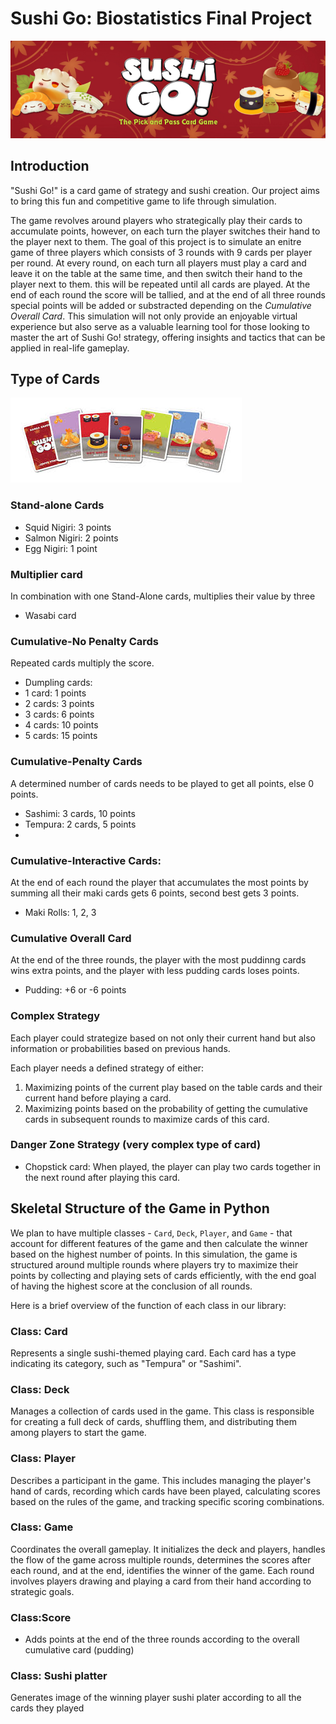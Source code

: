 # Sushi Go: Biostatistics Final Project
![Logo](Images/sushi_logo.png)

## Introduction
"Sushi Go!" is a card game of strategy and sushi creation. Our project aims to bring this fun and competitive game to life through simulation. 

The game revolves around players who strategically play their cards to accumulate points, however, on each turn the player switches their hand to the player next to them. The goal of this project is to simulate an enitre game of three players which consists of 3 rounds with 9 cards per player per round. At every round, on each turn all players must play a card and leave it on the table at the same time, and then switch their hand to the player next to them. this will be repeated until all cards are played. At the end of each round the score will be tallied, and at the end of all three rounds special points will be added or substracted depending on the *Cumulative Overall Card*.  This simulation will not only provide an enjoyable virtual experience but also serve as a valuable learning tool for those looking to master the art of Sushi Go! strategy, offering insights and tactics that can be applied in real-life gameplay.


## Type of Cards
![cards](Images/sushi_cards.png)

### Stand-alone Cards
- Squid Nigiri: 3 points
- Salmon Nigiri: 2 points
- Egg Nigiri: 1 point

### Multiplier card
In combination with one Stand-Alone cards, multiplies their value by three
- Wasabi card


### Cumulative-No Penalty Cards
Repeated cards multiply the score.
- Dumpling cards:
- 1 card: 1 points
- 2 cards: 3 points
- 3 cards: 6 points
- 4 cards: 10 points
- 5 cards: 15 points

### Cumulative-Penalty Cards
A determined number of cards needs to be played to get all points, else 0 points.
- Sashimi: 3 cards, 10 points
- Tempura: 2 cards, 5 points
- 
### Cumulative-Interactive Cards:
At the end of each round the player that accumulates the most points by summing all their maki cards gets 6 points, second best gets 3 points. 
- Maki Rolls: 1, 2, 3

### Cumulative Overall Card
At the end of the three rounds, the player with the most puddinng cards wins extra points, and the player with less pudding cards loses points.
- Pudding: +6 or -6 points

### Complex Strategy
Each player could strategize based on not only their current hand but also information or probabilities based on previous hands.

Each player needs a defined strategy of either:
1. Maximizing points of the current play based on the table cards and their current hand before playing a card.
2. Maximizing points based on the probability of getting the cumulative cards in subsequent rounds to maximize cards of this card.

### Danger Zone Strategy (very complex type of card)
- Chopstick card: When played, the player can play two cards together in the next round after playing this card.


## Skeletal Structure of the Game in Python
We plan to have multiple classes - `Card`, `Deck`, `Player`, and `Game` - that account for different features of the game and then calculate the winner based on the highest number of points. In this simulation, the game is structured around multiple rounds where players try to maximize their points by collecting and playing sets of cards efficiently, with the end goal of having the highest score at the conclusion of all rounds.

Here is a brief overview of the function of each class in our library:

### Class: Card
Represents a single sushi-themed playing card. Each card has a type indicating its category, such as "Tempura" or "Sashimi".

### Class: Deck
Manages a collection of cards used in the game. This class is responsible for creating a full deck of cards, shuffling them, and distributing them among players to start the game.

### Class: Player
Describes a participant in the game. This includes managing the player's hand of cards, recording which cards have been played, calculating scores based on the rules of the game, and tracking specific scoring combinations.

### Class: Game
Coordinates the overall gameplay. It initializes the deck and players, handles the flow of the game across multiple rounds, determines the scores after each round, and at the end, identifies the winner of the game. Each round involves players drawing and playing a card from their hand according to strategic goals.

### Class:Score
- Adds points at the end of the three rounds according to the overall cumulative card (pudding)

### Class: Sushi platter
Generates image of the winning player sushi plater according to all the cards they played
